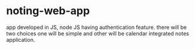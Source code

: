 # noting-web-app
app developed in JS, node JS having authentication feature.
there will be two choices one will  be simple and other will be calendar integrated notes application.
